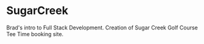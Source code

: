 # SugarCreek
Brad's intro to Full Stack Development. Creation of Sugar Creek Golf Course Tee Time booking site. 
